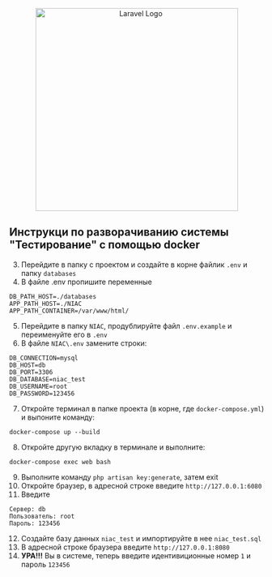 <p align="center"><img src="https://raw.githubusercontent.com/laravel/art/master/logo-lockup/5%20SVG/2%20CMYK/1%20Full%20Color/laravel-logolockup-cmyk-red.svg" width="400" alt="Laravel Logo"></p>

## Инструкци по разворачиванию системы "Тестирование" с помощью docker

3. Перейдите в папку с проектом и создайте в корне файлик `.env` и папку `databases`
4. В файле .env  пропишите переменные
```
DB_PATH_HOST=./databases
APP_PATH_HOST=./NIAC
APP_PATH_CONTAINER=/var/www/html/
```
5. Перейдите в папку `NIAC`, продублируйте файл `.env.example` и переименуйте его в `.env`
6. В файле `NIAC\.env` замените строки:
```
DB_CONNECTION=mysql
DB_HOST=db
DB_PORT=3306
DB_DATABASE=niac_test
DB_USERNAME=root
DB_PASSWORD=123456
```
7. Откройте терминал в папке проекта (в корне, где `docker-compose.yml`) и выпоните команду:
```
docker-compose up --build
```
8. Откройте другую вкладку в терминале и выполните:
```
docker-compose exec web bash
```
9. Выполните команду ``` php artisan key:generate ```, затем exit
10. Откройте браузер, в адресной строке введите ``` http://127.0.0.1:6080 ```
11. Введите 
```
Сервер: db
Пользователь: root
Пароль: 123456
```
12. Создайте базу данных `niac_test` и импортируйте в нее `niac_test.sql`
13. В адресной строке браузера введите ``` http://127.0.0.1:8080 ```
14. **УРА!!!** Вы в системе, теперь введите идентивиционные номер `1` и пароль `123456`
